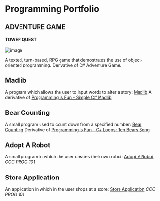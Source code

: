 # Programming Portfolio

## **ADVENTURE GAME**
#### TOWER QUEST
![image](https://user-images.githubusercontent.com/71942771/162590965-b9df3fe2-d9c4-43e9-8a68-8bca9f9f2f4e.png)

A texted, turn-based, RPG game that demostrates the use of object-oriented programming. Derivative of [C# Adventure Game.](http://programmingisfun.com/learn/c-sharp-adventure-game/)

## Madlib
A program which allows the user to input words to alter a story: [Madlib](https://github.com/freshkiwi/Madlib-Project)
A derivative of [Programming is Fun - Simple C# Madlib](http://programmingisfun.com/simple-csharp-madlib-part-one/)

## Bear Counting
A small program used to count down from a specified number: [Bear Counting](https://github.com/freshkiwi/Bear-Counting)
Derivative of [Programming is Fun - C# Loops: Ten Bears Song](http://programmingisfun.com/c-sharp-loops/)

## Adopt A Robot
A small program in which the user creates their own robot: [Adopt A Robot](https://github.com/freshkiwi/Adopt-A-Robot)
*CCC PROG 101*

## Store Application
An application in which in the user shops at a store: [Store Application](https://github.com/freshkiwi/Store-Application)
*CCC PROG 101*
